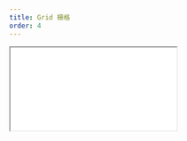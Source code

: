 ```yaml
---
title: Grid 栅格
order: 4
---
```


<Iframe src="//mc.fusion.design/demos/comp_groups/@alifd/next/grid?theme=@alifd/theme-design-pro" />
